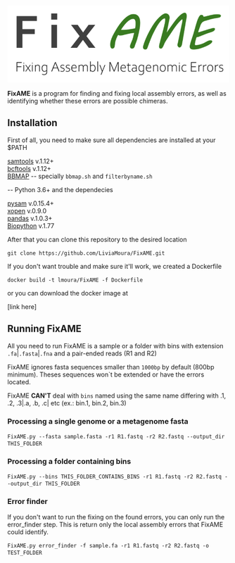 ![FixAME](/images/FixAME.png)


**FixAME** is a program for finding and fixing local assembly errors, as well as identifying whether these errors are possible chimeras.

## Installation

First of all, you need to make sure all dependencies are installed at your $PATH

[samtools](https://github.com/samtools/samtools) v.1.12+ <br>
[bcftools](https://github.com/samtools/bcftools) v.1.12+<br> 
[BBMAP](https://sourceforge.net/projects/bbmap/) -- specially `bbmap.sh` and `filterbyname.sh`

-- Python 3.6+ and the dependecies

[pysam](https://github.com/pysam-developers/pysam) v.0.15.4+<br>
[xopen](https://pypi.org/project/xopen/) v.0.9.0 <br> 
[pandas](https://pypi.org/project/pandas/) v.1.0.3+ <br>
[Biopython](https://biopython.org/wiki/Download) v.1.77

After that you can clone this repository to the desired location

```
git clone https://github.com/LiviaMoura/FixAME.git
```

If you don't want trouble and make sure it'll work, we created a Dockerfile
```
docker build -t lmoura/FixAME -f Dockerfile
```
or you can download the docker image at

[link here]


## Running FixAME

All you need to run FixAME is a sample or a folder with bins with extension `.fa`|`.fasta`|`.fna` and a pair-ended reads (R1 and R2)

FixAME ignores fasta sequences smaller than `1000bp` by default (800bp minimum). Theses sequences won`t be extended or have the errors located.

FixAME **CAN'T** deal with `bins` named using the same name differing with .1, .2, .3|.a, .b, .c| etc (ex.: bin.1, bin.2, bin.3)

### Processing a single genome or a metagenome fasta

```
FixAME.py --fasta sample.fasta -r1 R1.fastq -r2 R2.fastq --output_dir THIS_FOLDER 
````

### Processing a folder containing bins

```
FixAME.py --bins THIS_FOLDER_CONTAINS_BINS -r1 R1.fastq -r2 R2.fastq --output_dir THIS_FOLDER 
```

### Error finder
If you don't want to run the fixing on the found errors, you can only run the error_finder step. This is return only the local assembly errors that FixAME could identify.

```
FixAME.py error_finder -f sample.fa -r1 R1.fastq -r2 R2.fastq -o TEST_FOLDER
```










